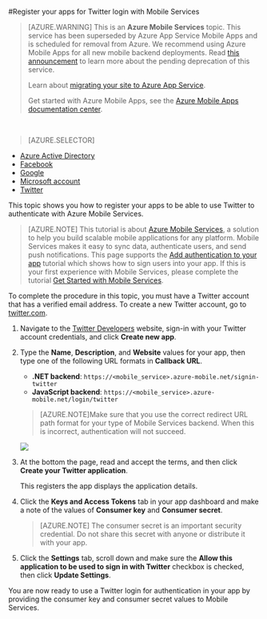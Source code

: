 <properties
	pageTitle="Register for Twitter authentication | Microsoft Azure"
	description="Learn how to use Twitter authentication with your Azure Mobile Services application."
	services="mobile-services"
	documentationCenter=""
	authors="ggailey777"
	manager="dwrede"
	editor=""/>


<tags 
	ms.service="mobile-services" 
	ms.workload="mobile" 
	ms.tgt_pltfrm="na" 
	ms.devlang="multiple" 
	ms.topic="article" 
	ms.date="07/21/2016" 
	ms.author="glenga"/>

#Register your apps for Twitter login with Mobile Services

>[AZURE.WARNING] This is an **Azure Mobile Services** topic.  This service has been superseded by Azure App Service Mobile Apps and is scheduled for removal from Azure.  We recommend using Azure Mobile Apps for all new mobile backend deployments.  Read [this announcement](https://azure.microsoft.com/blog/transition-of-azure-mobile-services/) to learn more about the pending deprecation of this service.  
> 
> Learn about [migrating your site to Azure App Service](../articles/app-service-mobile/app-service-mobile-migrating-from-mobile-services.md).
>
> Get started with Azure Mobile Apps, see the [Azure Mobile Apps documentation center](https://azure.microsoft.com/documentation/learning-paths/appservice-mobileapps/).

&nbsp;


> [AZURE.SELECTOR]
- [Azure Active Directory](../articles/mobile-services/mobile-services-how-to-register-active-directory-authentication.md)
- [Facebook](../articles/mobile-services/mobile-services-how-to-register-facebook-authentication.md)
- [Google](../articles/mobile-services/mobile-services-how-to-register-google-authentication.md)
- [Microsoft account](../articles/mobile-services/mobile-services-how-to-register-microsoft-authentication.md)
- [Twitter](../articles/mobile-services/mobile-services-how-to-register-twitter-authentication.md)

This topic shows you how to register your apps to be able to use Twitter to authenticate with Azure Mobile Services.

>[AZURE.NOTE] This tutorial is about [Azure Mobile Services](https://azure.microsoft.com/services/mobile-services/), a solution to help you build scalable mobile applications for any platform. Mobile Services makes it easy to sync data, authenticate users, and send push notifications. This page supports the [Add authentication to your app](mobile-services-ios-get-started-users.md) tutorial which shows how to sign users into your app. If this is your first experience with Mobile Services, please complete the tutorial [Get Started with Mobile Services](mobile-services-ios-get-started.md).

To complete the procedure in this topic, you must have a Twitter account that has a verified email address. To create a new Twitter account, go to <a href="http://go.microsoft.com/fwlink/p/?LinkID=268287" target="_blank">twitter.com</a>.

1. Navigate to the [Twitter Developers](http://go.microsoft.com/fwlink/p/?LinkId=268300) website, sign-in with your Twitter account credentials, and click **Create new app**.

2. Type the **Name**, **Description**, and **Website** values for your app, then type one of the following URL formats in **Callback URL**.

	+ **.NET backend**: `https://<mobile_service>.azure-mobile.net/signin-twitter`
	+ **JavaScript backend**: `https://<mobile_service>.azure-mobile.net/login/twitter`

	 >[AZURE.NOTE]Make sure that you use the correct redirect URL path format for your type of Mobile Services backend. When this is incorrect, authentication will not succeed.
	&nbsp;

   	![][2]

3.  At the bottom the page, read and accept the terms, and then click **Create your Twitter application**.

   	This registers the app displays the application details.

6. Click the **Keys and Access Tokens** tab in your app dashboard and make a note of the values of **Consumer key** and **Consumer secret**.

    > [AZURE.NOTE] The consumer secret is an important security credential. Do not share this secret with anyone or distribute it with your app.

7. Click the **Settings** tab, scroll down and make sure the **Allow this application to be used to sign in with Twitter** checkbox is checked, then click **Update Settings**.

You are now ready to use a Twitter login for authentication in your app by providing the consumer key and consumer secret values to Mobile Services.

<!-- Anchors. -->

<!-- Images. -->
[1]: ./media/mobile-services-how-to-register-twitter-authentication/mobile-services-twitter-developers.png
[2]: ./media/mobile-services-how-to-register-twitter-authentication/mobile-services-twitter-register-app1.png

<!-- URLs. -->

[Twitter Developers]: http://go.microsoft.com/fwlink/p/?LinkId=268300
[Get started with authentication]: /develop/mobile/tutorials/get-started-with-users-dotnet/
